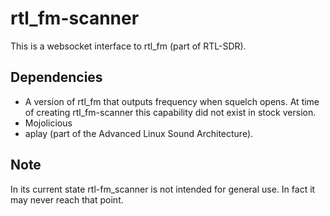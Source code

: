 rtl_fm-scanner
==============
This is a websocket interface to rtl_fm (part of RTL-SDR).

Dependencies
------------

* A version of rtl_fm that outputs frequency when squelch opens.  At time of creating rtl_fm-scanner this capability did not exist in stock version.
* Mojolicious
* aplay (part of the Advanced Linux Sound Architecture).

Note
----
In its current state rtl-fm_scanner is not intended for general use.  In fact it may never reach that point.

